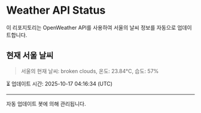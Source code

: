 
# Weather API Status

이 리포지토리는 OpenWeather API를 사용하여 서울의 날씨 정보를 자동으로 업데이트합니다.

## 현재 서울 날씨
> 서울의 현재 날씨: broken clouds, 온도: 23.84°C, 습도: 57%

⏳ 업데이트 시간: 2025-10-17 04:16:34 (UTC)

---
자동 업데이트 봇에 의해 관리됩니다.
